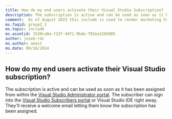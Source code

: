 ```yaml
---
title: How do my end users activate their Visual Studio Subscription?
description: The subscription is active and can be used as soon as it has been assigned from within the Visual Studio Administrator portal.
comment:  As of August 2023 this include is used to render marketing FAQ content for VS Subscriptions in the following portals - VSCom, Manage, and My portals. It was not used for learn.microsoft.com content at that time.  SMEs are Evan Windom and Larissa Crawford of Red Door Collaborative and Sharvari Dighe.  
ms.faqid: group2_1
ms.topic: include
ms.assetid: 1530ca0a-f23f-44f1-9bde-792ea1265085
author: joseb-rdc
ms.author: amast
ms.date: 09/18/2024
---
```


## How do my end users activate their Visual Studio subscription?

The subscription is active and can be used as soon as it has been assigned from within the [Visual Studio Administrator portal](https://manage.visualstudio.com/subscribers). The subscriber can sign into the [Visual Studio Subscribers portal](https://my.visualstudio.com/) or Visual Studio IDE right away. They'll receive a welcome email letting them know the subscription has been assigned.
